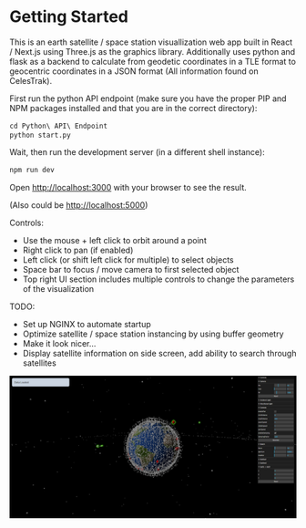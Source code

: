 # Getting Started

This is an earth satellite / space station visuallization web app built in React / Next.js using Three.js as the graphics library. Additionally uses
python and flask as a backend to calculate from geodetic coordinates in a TLE format to geocentric coordinates in a JSON format (All information found on
CelesTrak). 

First run the python API endpoint (make sure you have the proper PIP and NPM packages installed and that you are in the correct directory):

```
cd Python\ API\ Endpoint
python start.py
```

Wait, then run the development server (in a different shell instance):

```bash
npm run dev
```

Open [http://localhost:3000](http://localhost:3000) with your browser to see the result.

(Also could be [http://localhost:5000](http://localhost:5000))

Controls:
- Use the mouse + left click to orbit around a point
- Right click to pan (if enabled)
- Left click (or shift left click for multiple) to select objects
- Space bar to focus / move camera to first selected object
- Top right UI section includes multiple controls to change the parameters of the visualization

TODO:
- Set up NGINX to automate startup
- Optimize satellite / space station instancing by using buffer geometry
- Make it look nicer...
- Display satellite information on side screen, add ability to search through satellites

![Screen shot of space station / satellite visualizer](screenshot.png?raw=true "Screenshot of Visualizer")